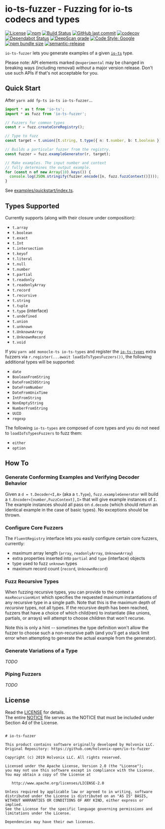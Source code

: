 # io-ts-fuzzer - Fuzzing for io-ts codecs and types

[![License](https://img.shields.io/badge/License-Apache%202.0-blue.svg)](./LICENSE)
[![npm](https://img.shields.io/npm/v/io-ts-fuzzer.svg)](https://www.npmjs.com/package/io-ts-fuzzer)
[![Build Status](https://travis-ci.com/holvonix-open/io-ts-fuzzer.svg?branch=master)](https://travis-ci.com/holvonix-open/io-ts-fuzzer)
[![GitHub last commit](https://img.shields.io/github/last-commit/holvonix-open/io-ts-fuzzer.svg)](https://github.com/holvonix-open/io-ts-fuzzer/commits)
[![codecov](https://codecov.io/gh/holvonix-open/io-ts-fuzzer/branch/master/graph/badge.svg)](https://codecov.io/gh/holvonix-open/io-ts-fuzzer)
[![Dependabot Status](https://api.dependabot.com/badges/status?host=github&repo=holvonix-open/io-ts-fuzzer)](https://dependabot.com)
[![DeepScan grade](https://deepscan.io/api/teams/4465/projects/6653/branches/56883/badge/grade.svg)](https://deepscan.io/dashboard#view=project&tid=4465&pid=6653&bid=56883)
[![Code Style: Google](https://img.shields.io/badge/code%20style-google-blueviolet.svg)](https://github.com/google/gts)
[![npm bundle size](https://img.shields.io/bundlephobia/min/io-ts-fuzzer.svg)](https://bundlephobia.com/result?p=io-ts-fuzzer)
[![semantic-release](https://img.shields.io/badge/%20%20%F0%9F%93%A6%F0%9F%9A%80-semantic--release-e10079.svg)](https://github.com/semantic-release/semantic-release)

`io-ts-fuzzer` lets you generate examples of a given
[`io-ts`](https://github.com/gcanti/io-ts) type.

Please note: API elements marked `@experimental` may be changed in breaking ways
(including removal) _without_ a major version release. Don't use such APIs if
that's not acceptable for you.

## Quick Start

After `yarn add fp-ts io-ts io-ts-fuzzer`...

```typescript
import * as t from 'io-ts';
import * as fuzz from 'io-ts-fuzzer';

// Fuzzers for common types
const r = fuzz.createCoreRegistry();

// Type to fuzz
const target = t.union([t.string, t.type({ n: t.number, b: t.boolean })]);

// Builds a particular fuzzer from the registry.
const fuzzer = fuzz.exampleGenerator(r, target);

// Make examples. The input number and context
// fully determines the output example.
for (const n of new Array(10).keys()) {
  console.log(JSON.stringify(fuzzer.encode([n, fuzz.fuzzContext()])));
}
```

See [examples/quickstart/index.ts](examples/quickstart/index.ts).

## Types Supported

Currently supports (along with their closure under composition):

- `t.array`
- `t.boolean`
- `t.exact`
- `t.Int`
- `t.intersection`
- `t.keyof`
- `t.literal`
- `t.null`
- `t.number`
- `t.partial`
- `t.readonly`
- `t.readonlyArray`
- `t.record`
- `t.recursive`
- `t.string`
- `t.tuple`
- `t.type` (interface)
- `t.undefined`
- `t.union`
- `t.unknown`
- `t.UnknownArray`
- `t.UnknownRecord`
- `t.void`

If you `yarn add monocle-ts io-ts-types` and register the
[`io-ts-types`](https://github.com/gcanti/io-ts-types) extra fuzzers via
`r.register(...await loadIoTsTypesFuzzers())`, the following additional types
will be supported:

- `date`
- `BooleanFromString`
- `DateFromISOString`
- `DateFromNumber`
- `DateFromUnixTime`
- `IntFromString`
- `NonEmptyString`
- `NumberFromString`
- `UUID`
- `regexp`

The following `io-ts-types` are composed of core types and you do not need to
`loadIoTsTypesFuzzers` to fuzz them:

- `either`
- `option`

## How To

### Generate Conforming Examples and Verifying Decoder Behavior

Given a `d = t.Decoder<I,A>` (aka a `t.Type`), `fuzz.exampleGenerator` will
build a `t.Encoder<[number,FuzzContext],I>` that will give example instances of
`I`. The example instances should all pass on `d.decode` (which should return an
identical example in the case of basic types). No exceptions should be thrown.

### Configure Core Fuzzers

The `FluentRegistry` interface lets you easily configure certain core fuzzers,
currently:

- maximum array length (`array`, `readonlyArray`, `UnknownArray`)
- extra properties inserted into `partial` and `type` (interface) objects
- type used to fuzz `unknown` types
- maximum record count (`record`, `UnknownRecord`)

### Fuzz Recursive Types

When fuzzing recursive types, you can provide to the context a
`maxRecursionHint` which specifies the requested maximum instantiations of any
recursive type in a single path. Note that this is the maximum depth of
_recursive_ types, not all types. If the recursive depth has been reached,
fuzzers that have a choice of which child(ren) to instantiate (like unions,
partials, or arrays) will attempt to choose children that won't recurse.

Note this is only a hint -- sometimes the type definition won't allow the fuzzer
to choose such a non-recursive path (and you'll get a stack limit error when
attempting to generate the actual example from the generator).

### Generate Variations of a Type

_TODO_

### Piping Fuzzers

_TODO_

## License

Read the [LICENSE](LICENSE) for details.  
The entire [NOTICE](NOTICE) file serves as the NOTICE that must be included
under Section 4d of the License.

```

# io-ts-fuzzer

This product contains software originally developed by Holvonix LLC.
Original Repository: https://github.com/holvonix-open/io-ts-fuzzer

Copyright (c) 2019 Holvonix LLC. All rights reserved.

Licensed under the Apache License, Version 2.0 (the "License");
you may not use this software except in compliance with the License.
You may obtain a copy of the License at

   http://www.apache.org/licenses/LICENSE-2.0

Unless required by applicable law or agreed to in writing, software
distributed under the License is distributed on an "AS IS" BASIS,
WITHOUT WARRANTIES OR CONDITIONS OF ANY KIND, either express or implied.
See the License for the specific language governing permissions and
limitations under the License.

Dependencies may have their own licenses.

```
